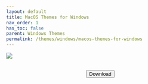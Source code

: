 ```yaml
---
layout: default
title: MacOS Themes for Windows
nav_order: 1
has_toc: false
parent: Windows Themes
permalink: /themes/windows/macos-themes-for-windows
---
```


<div class="card">
  <div class="container">
    <img src="https://images-wixmp-ed30a86b8c4ca887773594c2.wixmp.com/i/836bd001-fc1e-41ac-8fce-917bee5d1f0e/dio9l97-b7c5f79d-4f66-4e2c-9408-e03e44194375.png/v1/fill/w_1363,h_586,q_70,strp/macos_themes_for_windows_by_og_nimbi_dio9l97-pre.jpg" class="squared-corners">
  </div>
</div>
<br />
<div class="card">
  <div class="container">
    <p class="text-delta" style="text-align:center"><a href="https://github.com/The-Back-Room/MacOS-Themes-for-Windows/archive/refs/heads/main.zip">
      <button type="button" name="button" class="btn">Download</button></a></p>
  </div>
</div>